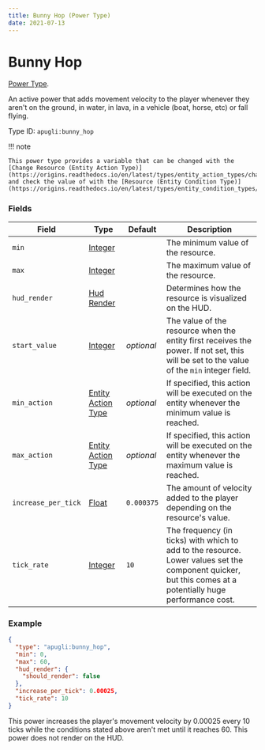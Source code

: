 ```yaml
---
title: Bunny Hop (Power Type)
date: 2021-07-13
---
```


# Bunny Hop

[Power Type](../power_types.md).

An active power that adds movement velocity to the player whenever they aren't on the ground, in water, in lava, in a vehicle (boat, horse, etc) or fall flying.

Type ID: `apugli:bunny_hop`

!!! note

    This power type provides a variable that can be changed with the [Change Resource (Entity Action Type)](https://origins.readthedocs.io/en/latest/types/entity_action_types/change_resource), and check the value of with the [Resource (Entity Condition Type)](https://origins.readthedocs.io/en/latest/types/entity_condition_types/resource).

### Fields

Field  | Type | Default | Description
-------|------|---------|-------------
`min` | [Integer](https://origins.readthedocs.io/en/latest/types/data_types/integer) | | The minimum value of the resource.
`max` | [Integer](https://origins.readthedocs.io/en/latest/types/data_types/integer) | | The maximum value of the resource.
`hud_render` | [Hud Render](https://origins.readthedocs.io/en/latest/types/data_types/hud_render) | | Determines how the resource is visualized on the HUD.
`start_value` | [Integer](https://origins.readthedocs.io/en/latest/types/data_types/integer) | _optional_ | The value of the resource when the entity first receives the power. If not set, this will be set to the value of the `min` integer field.
`min_action` | [Entity Action Type](https://origins.readthedocs.io/en/latest/types/entity_action_types) | _optional_ | If specified, this action will be executed on the entity whenever the minimum value is reached.
`max_action` | [Entity Action Type](https://origins.readthedocs.io/en/latest/types/entity_action_types) | _optional_ | If specified, this action will be executed on the entity whenever the maximum value is reached.
`increase_per_tick` | [Float](https://origins.readthedocs.io/en/latest/types/data_types/float/) | `0.000375` | The amount of velocity added to the player depending on the resource's value.
`tick_rate` | [Integer](https://origins.readthedocs.io/en/latest/types/data_types/integer) | `10` | The frequency (in ticks) with which to add to the resource. Lower values set the component quicker, but this comes at a potentially huge performance cost.

### Example
```json
{
  "type": "apugli:bunny_hop",
  "min": 0,
  "max": 60,
  "hud_render": {
    "should_render": false
  },
  "increase_per_tick": 0.00025,
  "tick_rate": 10
}
```
This power increases the player's movement velocity by 0.00025 every 10 ticks while the conditions stated above aren't met until it reaches 60. This power does not render on the HUD.